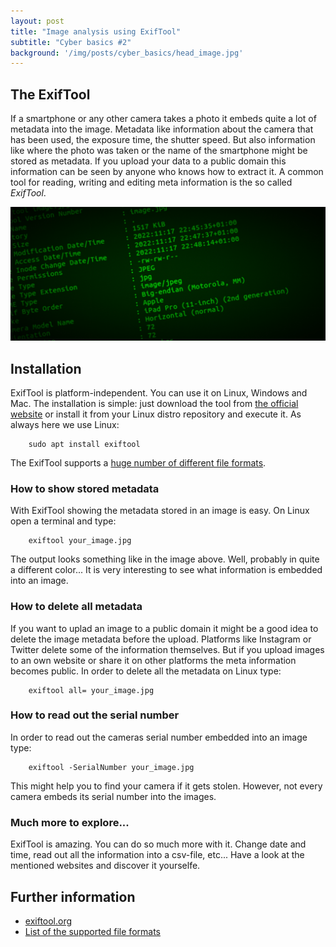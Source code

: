 ```yaml
---
layout: post
title: "Image analysis using ExifTool"
subtitle: "Cyber basics #2"
background: '/img/posts/cyber_basics/head_image.jpg'
---
```


## The ExifTool
If a smartphone or any other camera takes a photo it embeds quite a lot of metadata into the image. Metadata like information about the camera that has been used, the exposure time, the shutter speed. But also information like where the photo was taken or the name of the smartphone might be stored as metadata. If you upload your data to a public domain this information can be seen by anyone who knows how to extract it. A common tool for reading, writing and editing meta information is the so called *ExifTool*.  

![picture-ExifTool](/img/posts/cyber_basics/exiftool.jpg)


## Installation

ExifTool is platform-independent. You can use it on Linux, Windows and Mac. The installation is simple: just download the tool from [the official website](https://exiftool.org/) or install it from your Linux distro repository and execute it. As always here we use Linux:  
        
        sudo apt install exiftool

The ExifTool supports a [huge number of different file formats](https://exiftool.org/#supported).

### How to show stored metadata
With ExifTool showing the metadata stored in an image is easy. On Linux open a terminal and type:

        exiftool your_image.jpg

The output looks something like in the image above. Well, probably in quite a different color...
It is very interesting to see what information is embedded into an image.  

### How to delete all metadata
If you want to uplad an image to a public domain it might be a good idea to delete the image metadata before the upload. Platforms like Instagram or Twitter delete some of the information themselves. But if you upload images to an own website or share it on other platforms the meta information becomes public. In order to delete all the metadata on Linux type:

        exiftool all= your_image.jpg

### How to read out the serial number
In order to read out the cameras serial number embedded into an image type:

        exiftool -SerialNumber your_image.jpg

This might help you to find your camera if it gets stolen. However, not every camera embeds its serial number into the images.

### Much more to explore...
ExifTool is amazing. You can do so much more with it. Change date and time, read out all the information into a csv-file, etc... Have a look at the mentioned websites and discover it yourselfe.


## Further information
- [exiftool.org](https://exiftool.org/)
- [List of the supported file formats](https://exiftool.org/#supported)